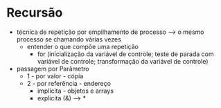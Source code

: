 # Recursão
* técnica de repetição por empilhamento de processo --> o mesmo processo se chamando várias vezes
    * entender o que compõe uma repetição
        * for (inicialização da variável de controle; teste de parada com variável de controle; transformação da variável de controle)        
* passagem por Parâmetro
  * 1 - por valor - cópia
  * 2 - por referência - endereço
    * implícita - objetos e arrays
    * explicita (&) --> *        
